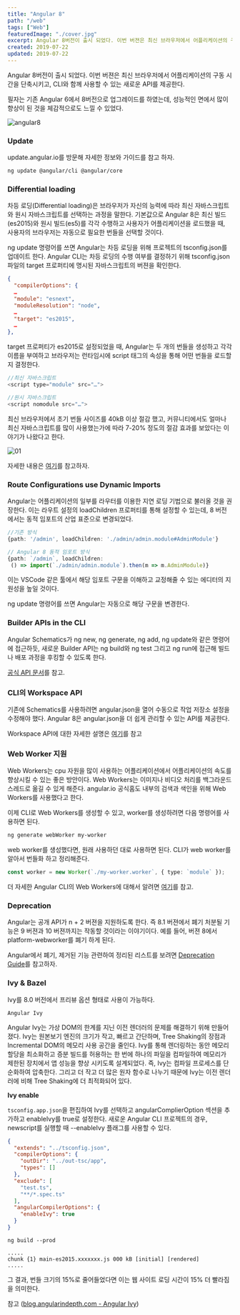 ```yaml
---
title: "Angular 8"
path: "/web"
tags: ["Web"]
featuredImage: "./cover.jpg"
excerpt: Angular 8버전이 출시 되었다. 이번 버젼은 최신 브라우저에서 어플리케이션의 구동 시간을 단축시키고, CLI와 함께 사용할 수 있는 새로운 API를 제공한다.
created: 2019-07-22
updated: 2019-07-22
---
```


Angular 8버전이 출시 되었다. 이번 버젼은 최신 브라우저에서 어플리케이션의 구동 시간을 단축시키고, CLI와 함께 사용할 수 있는 새로운 API를 제공한다.

필자는 기존 Angular 6에서 8버전으로 업그레이드를 하였는데, 성능적인 면에서 많이 향상이 된 것을 체감적으로도 느낄 수 있었다.


![angular8](angular8.png)

### Update

update.angular.io를 방문해 자세한 정보와 가이드를 참고 하자.

~~~bash
ng update @angular/cli @angular/core
~~~

### Differential loading

차등 로딩(Differential loading)은 브라우저가 자신의 능력에 따라 최신 자바스크립트와 원시 자바스크립트를 선택하는 과정을 말한다. 기본값으로 Angular 8은 최신 빌드(es2015)와 원시 빌드(es5)를 각각 수행하고 사용자가 어플리케이션을 로드했을 때, 사용자의 브라우저는 자동으로 필요한 번들을 선택할 것이다. 

ng update 명령어를 쓰면 Angular는 차등 로딩을 위해 프로젝트의 tsconfig.json를 업데이트 한다. Angular CLI는 차등 로딩의 수행 여부를 결정하기 위해 tsconfig.json 파일의 target 프로퍼티에 명시된 자바스크립트의 버젼을 확인한다.

~~~json
{
  "compilerOptions": {
  …
  "module": "esnext",
  "moduleResolution": "node",
  …
  "target": "es2015",
  …
},
~~~

target 프로퍼티가 es2015로 설정되었을 때, Angular는 두 개의 번들을 생성하고 각각 이름을 부여하고 브라우저는 런타임시에 script 태그의 속성을 통해 어떤 번들을 로드할지 결정한다.

~~~javascript
//최신 자바스크립트
<script type="module" src="…">

//원시 자바스크립트
<script nomodule src="…">
~~~

최신 브라우저에서 초기 번들 사이즈를 40kB 이상 절감 했고, 커뮤니티에서도 얼마나 최신 자바스크립트를 많이 사용했는가에 따라 7-20% 정도의 절감 효과를 보았다는 이야기가 나왔다고 한다.

![01](angular8-01.png)

자세한 내용은 [여기](https://angular.io/guide/deployment#differential-loading)를 참고하자.


### Route Configurations use Dynamic Imports

Angular는 어플리케이션의 일부를 라우터를 이용한 지연 로딩 기법으로 불러올 것을 권장한다. 이는 라우트 설정의 loadChildren 프로퍼티를 통해 설정할 수 있는데, 8 버전에서는 동적 임포트의 산업 표준으로 변경되었다.

~~~typescript
//기존 방식
{path: '/admin', loadChildren: './admin/admin.module#AdminModule'}

// Angular 8 동적 임포트 방식
{path: `/admin`, loadChildren:
 () => import(`./admin/admin.module`).then(m => m.AdminModule)}
~~~

이는 VSCode 같은 툴에서 해당 임포트 구문을 이해하고 교정해줄 수 있는 에디터의 지원성을 높일 것이다.

ng update 명령어를 쓰면 Angular는 자동으로 해당 구문을 변경한다.

### Builder APIs in the CLI

Angular Schematics가 ng new, ng generate, ng add, ng update와 같은 명령어에 접근하듯, 새로운 Builder API는 ng build와 ng test 그리고 ng run에 접근해 빌드나 배포 과정을 후킹할 수 있도록 한다.

[공식 API 문서](https://angular.io/guide/cli-builder)를 참고.

### CLI의 Workspace API

기존에 Schematics를 사용하려면 angular.json을 열어 수동으로 작업 저장소 설정을 수정해야 했다. Angular 8은 angular.json을 더 쉽게 관리할 수 있는 API를 제공한다.

Workspace API에 대한 자세한 설명은 [여기](https://github.com/angular/angular-cli/blob/master/packages/angular_devkit/core/README.md#workspaces)를 참고

### Web Worker 지원

Web Workers는 cpu 자원을 많이 사용하는 어플리케이션에서 어플리케이션의 속도를 향상시킬 수 있는 좋은 방안이다. Web Workers는 이미지나 비디오 처리를 백그라운드 스레드로 옮길 수 있게 해준다. angular.io 공식홈도 내부의 검색과 색인을 위해 Web Workers를 사용했다고 한다.

이제 CLI로 Web Workers를 생성할 수 있고, worker를 생성하려면 다음 명령어를 사용하면 된다.

~~~bash
ng generate webWorker my-worker
~~~

web worker를 생성했다면, 원래 사용하던 대로 사용하면 된다. CLI가 web worker를 알아서 번들화 하고 정리해준다.

~~~typescript
const worker = new Worker(`./my-worker.worker`, { type: `module` });
~~~

더 자세한 Angular CLI의 Web Workers에 대해서 알려면 [여기](https://angular.io/guide/web-worker)를 참고.

### Deprecation

Angular는 공개 API가 n + 2 버젼을 지원하도록 한다. 즉 8.1 버젼에서 폐기 처분될 기능은 9 버젼과 10 버젼까지는 작동할 것이라는 이야기이다. 예를 들어, 버젼 8에서 platform-webworker를 폐기 하게 된다.

Angular에서 폐기, 제거된 기능 관련하여 정리된 리스트를 보려면 [Deprecation Guide](https://angular.io/guide/deprecations)를 참고하자.


### Ivy & Bazel

Ivy를 8.0 버전에서 프리뷰 옵션 형태로 사용이 가능하다.

`Angular Ivy`

Angular Ivy는 가상 DOM의 한계를 지닌 이전 렌더러의 문제를 해결하기 위해 만들어 졌다. Ivy는 원본보기 엔진의 크기가 작고, 빠르고 간단하며, Tree Shaking의 장점과 Incremental DOM의 메모리 사용 공간을 줄인다. Ivy를 통해 렌더링하는 동안 메모리 할당을 최소화하고 증분 빌드를 허용하는 한 번에 하나의 파일을 컴파일하여 메모리가 제한된 장치에서 앱 성능을 향상 시키도록 설계되었다. 즉, Ivy는 컴파일 프로세스를 단순화하여 압축한다. 그리고 더 작고 더 많은 원자 함수로 나누기 때문에 Ivy는 이전 렌더러에 비해 Tree Shaking에 더 최적화되어 있다.

**Ivy enable**

`tsconfig.app.json`을 편집하여 Ivy를 선택하고 angularComplierOption 섹션을 추가하고 enableIvy를 true로 설정한다. 새로운 Angular CLI 프로젝트의 경우, newscript를 실행할 때 --enableIvy 플래그를 사용할 수 있다.

~~~json
{
  "extends": "../tsconfig.json",
  "compilerOptions": {
    "outDir": "../out-tsc/app",
    "types": []
  },
  "exclude": [
    "test.ts",
    "**/*.spec.ts"
  ],
  "angularCompilerOptions": {
    "enableIvy": true
  }
}
~~~

`ng build --prod`

~~~
.....
chunk {1} main-es2015.xxxxxxx.js 000 kB [initial] [rendered]
.....
~~~

그 결과, 번들 크기의 15%로 줄어들었다면 이는 웹 사이트 로딩 시간이 15% 더 빨라짐을 의미한다.

참고 ([blog.angularindepth.com - Angular Ivy](https://blog.angularindepth.com/all-you-need-to-know-about-ivy-the-new-angular-engine-9cde471f42cf))
